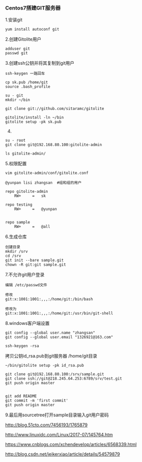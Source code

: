 ### Centos7搭建GIT服务器

1.安装git

```
yum install autoconf git
```

2.创建Gitolite用户

```
adduser git
passwd git
```

3.创建ssh公钥并将其复制到git用户

```
ssh-keygen 一路回车
```

```
cp sk.pub /home/git
source .bash_profile

su - git
mkdir ~/bin

git clone git://github.com/sitaramc/gitolite

gitolite/install -ln ~/bin
gitolite setup -pk sk.pub
```

4.

```
su - root
git clone git@192.168.80.100:gitolite-admin

```

```
ls gitolite-admin/
```

5.权限配置

```
vim gitolite-admin/conf/gitolite.conf 

@yunpan lisi zhangsan  #组和组的用户

repo gitolite-admin
    RW+     =   sk

repo testing
    RW+     =   @yunpan


repo sample
    RW+     =   @all
```

6.生成仓库

```
创建目录
mkdir /srv
cd /srv
git init --bare sample.git
chown -R git:git sample.git
```

7.不允许git用户登录

```
编辑 /etc/passwd文件

修改
git:x:1001:1001:,,,:/home/git:/bin/bash

修改为
git:x:1001:1001:,,,:/home/git:/usr/bin/git-shell
```

8.windows客户端设置

```
git config --global user.name "zhangsan"
git config --global user.email "1326921@163.com"
```

```
ssh-keygen -rsa
```

拷贝公钥id_rsa.pub到git服务器 /home/git目录

```
~/bin/gitolite setup -pk id_rsa.pub     
```

```
git clone git@192.168.80.100:/srv/sample.git 
git clone ssh://git@218.245.64.253:6789/srv/test.git
git push origin master 


git add README 
git commit -m 'first commit'
git push origin master
```

9.最后用sourcetree打开sample目录输入git用户密码

<http://blog.51cto.com/7456193/1765879>

<http://www.linuxidc.com/Linux/2017-07/145764.htm>

<https://www.cnblogs.com/xchendevelop/articles/6568339.html>

<http://blog.csdn.net/jeikerxiao/article/details/54579879>





